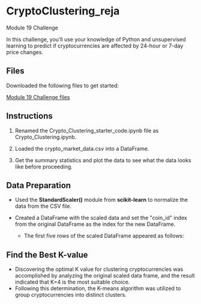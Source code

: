 # CryptoClustering_reja
Module 19 Challenge


In this challenge, you’ll use your knowledge of Python and unsupervised learning to predict if cryptocurrencies are affected by 24-hour or 7-day price changes.

## Files ##

Downloaded the following files to get started:

[Module 19 Challenge files](https://bootcampspot.instructure.com/courses/3819/assignments/56654?module_item_id=1000905)

## Instructions ##

1. Renamed the Crypto_Clustering_starter_code.ipynb file as Crypto_Clustering.ipynb.

2. Loaded the crypto_market_data.csv into a DataFrame.

3. Get the summary statistics and plot the data to see what the data looks like before proceeding.


## Data Preparation ##

- Used the **StandardScaler()** module from **scikit-learn** to normalize the data from the CSV file.

- Created a DataFrame with the scaled data and set the "coin_id" index from the original DataFrame as the index for the new DataFrame.

   - The first five rows of the scaled DataFrame appeared as follows:
 
## Find the Best K-value  ##

- Discovering the optimal K value for clustering cryptocurrencies was accomplished by analyzing the original scaled data frame, and the result indicated that K=4 is the most suitable choice.
- Following this determination, the K-means algorithm was utilized to group cryptocurrencies into distinct clusters.

